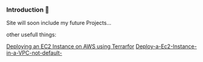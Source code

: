 ### Introduction 👋

Site will soon include my future Projects...



other usefull things:

[Deploying an EC2 Instance on AWS using Terrarfor](https://github.com/Tim275/Deploy-a-Ec2-instance-in-Terrarform)
[Deploy-a-Ec2-Instance-in-a-VPC-not-default-](https://github.com/Tim275/Deploy-a-Ec2-Instance-in-a-VPC-not-default-)




<!--
**Tim275/Tim275** is a ✨ _special_ ✨ repository because its `README.md` (this file) appears on your GitHub profile.

Here are some ideas to get you started:





- 🔭 I’m currently working on ...
- 🌱 I’m currently learning ...
- 👯 I’m looking to collaborate on ...
- 🤔 I’m looking for help with ...
- 💬 Ask me about ...
- 📫 How to reach me: ...
- 😄 Pronouns: ...
- ⚡ Fun fact: ...




-->
